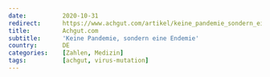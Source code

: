 ```yaml
---
date:          2020-10-31
redirect:      https://www.achgut.com/artikel/keine_pandemie_sondern_eine_endemie
title:         Achgut.com
subtitle:      'Keine Pandemie, sondern eine Endemie'
country:       DE
categories:    [Zahlen, Medizin]
tags:          [achgut, virus-mutation]
---
```

